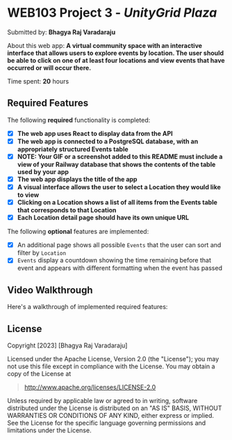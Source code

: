 # WEB103 Project 3 - *UnityGrid Plaza*

Submitted by: **Bhagya Raj Varadaraju**

About this web app: **A virtual community space with an interactive interface that allows users to explore events by location. The user should be able to click on one of at least four locations and view events that have occurred or will occur there.**

Time spent: **20** hours

## Required Features

The following **required** functionality is completed:
- [x] **The web app uses React to display data from the API**
- [x] **The web app is connected to a PostgreSQL database, with an appropriately structured Events table**
- [x] **NOTE: Your GIF or a screenshot added to this README must include a view of your Railway database that shows the contents of the table used by your app**
- [x] **The web app displays the title of the app**
- [x] **A visual interface allows the user to select a Location they would like to view**
- [x] **Clicking on a Location shows a list of all items from the Events table that corresponds to that Location**
- [x] **Each Location detail page should have its own unique URL**

The following **optional** features are implemented:
- [x] An additional page shows all possible `Events` that the user can sort and filter by `Location`
- [x] `Events` display a countdown showing the time remaining before that event and appears with different formatting when the event has passed

## Video Walkthrough

Here's a walkthrough of implemented required features:

## License

Copyright [2023] [Bhagya Raj Varadaraju]

Licensed under the Apache License, Version 2.0 (the "License"); you may not use this file except in compliance with the License. You may obtain a copy of the License at

> http://www.apache.org/licenses/LICENSE-2.0

Unless required by applicable law or agreed to in writing, software distributed under the License is distributed on an "AS IS" BASIS, WITHOUT WARRANTIES OR CONDITIONS OF ANY KIND, either express or implied. See the License for the specific language governing permissions and limitations under the License.